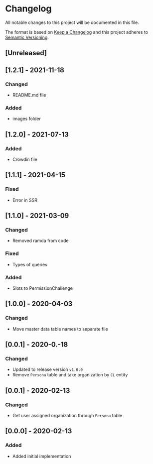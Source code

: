 # Changelog

All notable changes to this project will be documented in this file.

The format is based on [Keep a Changelog](http://keepachangelog.com/en/1.0.0/)
and this project adheres to [Semantic Versioning](http://semver.org/spec/v2.0.0.html).

## [Unreleased]

## [1.2.1] - 2021-11-18
### Changed
- README.md file

### Added
- images folder

## [1.2.0] - 2021-07-13
### Added
- Crowdin file

## [1.1.1] - 2021-04-15
### Fixed
- Error in SSR

## [1.1.0] - 2021-03-09
### Changed
- Removed ramda from code

### Fixed
- Types of queries

### Added
- Slots to PermissionChallenge

## [1.0.0] - 2020-04-03
### Changed
- Move master data table names to separate file

## [0.0.1] - 2020-0.-18
### Changed
- Updated to release version `v1.0.0`
- Remove `Persona` table and take organization by `CL` entity

## [0.0.1] - 2020-02-13
### Changed
- Get user assigned organization through `Persona` table

## [0.0.0] - 2020-02-13
### Added
- Added initial implementation
